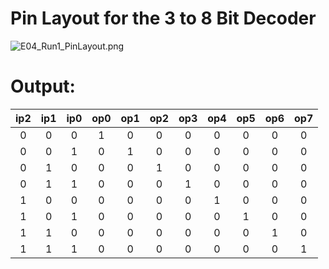 # Pin Layout for the 3 to 8 Bit Decoder

<img src="https://github.com/joejo-joestar/uni_codes/blob/main/Year%202/Digital%20Design/Media/E04_Run1_PinLayout.png" title="" alt="E04_Run1_PinLayout.png" data-align="center">

# Output:

| ip2 | ip1 | ip0 | op0 | op1 | op2 | op3 | op4 | op5 | op6 | op7 |
|:---:|:---:|:---:|:---:|:---:|:---:|:---:|:---:|:---:|:---:|:---:|
| 0   | 0   | 0   | 1   | 0   | 0   | 0   | 0   | 0   | 0   | 0   |
| 0   | 0   | 1   | 0   | 1   | 0   | 0   | 0   | 0   | 0   | 0   |
| 0   | 1   | 0   | 0   | 0   | 1   | 0   | 0   | 0   | 0   | 0   |
| 0   | 1   | 1   | 0   | 0   | 0   | 1   | 0   | 0   | 0   | 0   |
| 1   | 0   | 0   | 0   | 0   | 0   | 0   | 1   | 0   | 0   | 0   |
| 1   | 0   | 1   | 0   | 0   | 0   | 0   | 0   | 1   | 0   | 0   |
| 1   | 1   | 0   | 0   | 0   | 0   | 0   | 0   | 0   | 1   | 0   |
| 1   | 1   | 1   | 0   | 0   | 0   | 0   | 0   | 0   | 0   | 1   |
